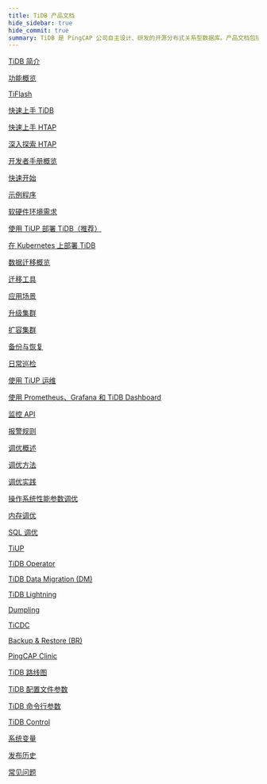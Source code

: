 ```yaml
---
title: TiDB 产品文档
hide_sidebar: true
hide_commit: true
summary: TiDB 是 PingCAP 公司自主设计、研发的开源分布式关系型数据库。产品文档包括了 TiDB 简介、功能概览、TiFlash、快速上手 TiDB、HTAP、开发者手册概览、软硬件环境需求、使用 TiUP 部署 TiDB、数据迁移概览、运维、监控、调优、工具、TiDB 路线图、配置文件参数、命令行参数、TiDB Control、系统变量、发布历史、常见问题。
---
```


<LearningPathContainer platform="tidb" title="TiDB" subTitle="TiDB 是 PingCAP 公司自主设计、研发的开源分布式关系型数据库。您可以在这里查看概念介绍、操作指南、应用开发、参考等产品文档。">

<LearningPath label="了解" icon="cloud1">

[TiDB 简介](https://docs.pingcap.com/zh/tidb/v8.4/overview)

[功能概览](https://docs.pingcap.com/zh/tidb/v8.4/basic-features)

[TiFlash](https://docs.pingcap.com/zh/tidb/v8.4/tiflash-overview)

</LearningPath>

<LearningPath label="试用" icon="cloud5">

[快速上手 TiDB](https://docs.pingcap.com/zh/tidb/v8.4/quick-start-with-tidb)

[快速上手 HTAP](https://docs.pingcap.com/zh/tidb/v8.4/quick-start-with-htap)

[深入探索 HTAP](https://docs.pingcap.com/zh/tidb/v8.4/explore-htap)

</LearningPath>

<LearningPath label="开发" icon="doc8">

[开发者手册概览](https://docs.pingcap.com/zh/tidb/v8.4/dev-guide-overview)

[快速开始](https://docs.pingcap.com/zh/tidb/v8.4/dev-guide-build-cluster-in-cloud)

[示例程序](https://docs.pingcap.com/zh/tidb/v8.4/dev-guide-sample-application-java-spring-boot)

</LearningPath>

<LearningPath label="部署" icon="deploy">

[软硬件环境需求](https://docs.pingcap.com/zh/tidb/v8.4/hardware-and-software-requirements)

[使用 TiUP 部署 TiDB（推荐）](https://docs.pingcap.com/zh/tidb/v8.4/production-deployment-using-tiup)

[在 Kubernetes 上部署 TiDB](https://docs.pingcap.com/zh/tidb-in-kubernetes/stable)

</LearningPath>

<LearningPath label="迁移" icon="cloud3">

[数据迁移概览](https://docs.pingcap.com/zh/tidb/v8.4/migration-overview)

[迁移工具](https://docs.pingcap.com/zh/tidb/v8.4/migration-tools)

[应用场景](https://docs.pingcap.com/zh/tidb/v8.4/migrate-aurora-to-tidb)

</LearningPath>

<LearningPath label="运维" icon="maintain">

[升级集群](https://docs.pingcap.com/zh/tidb/v8.4/upgrade-tidb-using-tiup)

[扩容集群](https://docs.pingcap.com/zh/tidb/v8.4/scale-tidb-using-tiup)

[备份与恢复](https://docs.pingcap.com/zh/tidb/v8.4/backup-and-restore-overview)

[日常巡检](https://docs.pingcap.com/zh/tidb/v8.4/daily-check)

[使用 TiUP 运维](https://docs.pingcap.com/zh/tidb/v8.4/maintain-tidb-using-tiup)

</LearningPath>

<LearningPath label="监控" icon="cloud6">

[使用 Prometheus、Grafana 和 TiDB Dashboard](https://docs.pingcap.com/zh/tidb/v8.4/tidb-monitoring-framework)

[监控 API](https://docs.pingcap.com/zh/tidb/v8.4/tidb-monitoring-api)

[报警规则](https://docs.pingcap.com/zh/tidb/v8.4/alert-rules)

</LearningPath>

<LearningPath label="调优" icon="tidb-cloud-tune">

[调优概述](https://docs.pingcap.com/zh/tidb/v8.4/performance-tuning-overview)

[调优方法](https://docs.pingcap.com/zh/tidb/v8.4/performance-tuning-methods)

[调优实践](https://docs.pingcap.com/zh/tidb/v8.4/performance-tuning-practices)

[操作系统性能参数调优](https://docs.pingcap.com/zh/tidb/v8.4/tune-operating-system)

[内存调优](https://docs.pingcap.com/zh/tidb/v8.4/configure-memory-usage)

[SQL 调优](https://docs.pingcap.com/zh/tidb/v8.4/sql-tuning-overview)

</LearningPath>

<LearningPath label="工具" icon="doc7">

[TiUP](https://docs.pingcap.com/zh/tidb/v8.4/tiup-overview)

[TiDB Operator](https://docs.pingcap.com/zh/tidb/v8.4/tidb-operator-overview)

[TiDB Data Migration (DM)](https://docs.pingcap.com/zh/tidb/v8.4/dm-overview)

[TiDB Lightning](https://docs.pingcap.com/zh/tidb/v8.4/tidb-lightning-overview)

[Dumpling](https://docs.pingcap.com/zh/tidb/v8.4/dumpling-overview)

[TiCDC](https://docs.pingcap.com/zh/tidb/v8.4/ticdc-overview)

[Backup & Restore (BR)](https://docs.pingcap.com/zh/tidb/v8.4/backup-and-restore-overview)

[PingCAP Clinic](https://docs.pingcap.com/zh/tidb/v8.4/clinic-introduction)

</LearningPath>

<LearningPath label="参考" icon="cloud-dev">

[TiDB 路线图](https://docs.pingcap.com/zh/tidb/dev/tidb-roadmap)

[TiDB 配置文件参数](https://docs.pingcap.com/zh/tidb/v8.4/tidb-configuration-file)

[TiDB 命令行参数](https://docs.pingcap.com/zh/tidb/v8.4/command-line-flags-for-tidb-configuration)

[TiDB Control](https://docs.pingcap.com/zh/tidb/v8.4/tidb-control)

[系统变量](https://docs.pingcap.com/zh/tidb/v8.4/system-variables)

[发布历史](https://docs.pingcap.com/zh/tidb/v8.4/release-notes)

[常见问题](https://docs.pingcap.com/zh/tidb/v8.4/faq-overview)

</LearningPath>

</LearningPathContainer>
